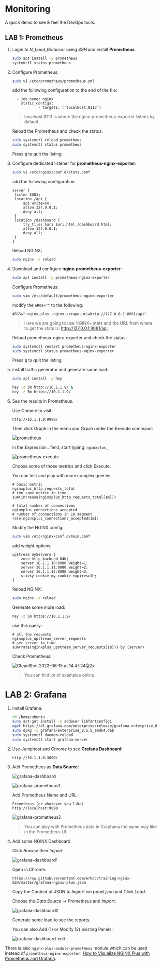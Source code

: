 # Monitoring

A quick demo to see & feel the DevOps tools.



## LAB 1: Prometheus

1. Login to *N_Load_Balancer* using *SSH* and install **Prometheus**:

   ```bash
   sudo apt install -y prometheus
   systemctl status prometheus
   ```

2. Configure Prometheus:

   ```bash
   sudo vi /etc/prometheus/prometheus.yml
   ```

   add the following configuration to the end of the file:

   ```
     - job_name: nginx
       static_configs:
               - targets: ['localhost:9113']
   ```

   > localhost:9113 is where the nginx-prometheus-exporter listens by default

   Reload the Prometheus and check the status:

   ```bash
   sudo systemctl reload prometheus
   sudo systemctl status prometheus
   ```

   Press <kbd>q</kbd> to quit the listing.

3. Configure dedicated listener for **prometheus-nginx-exporter**:

   ```bash
   sudo vi /etc/nginx/conf.d/stats.conf
   ```

   add the following configuration:

   ```nginx
   server {
   	listen 8081;
   	location /api {
   		api write=on;
   		allow 127.0.0.1;
   		deny all;
   	}
   	location /dashboard {
   		try_files $uri $uri.html /dashboard.html;
   		allow 127.0.0.1;
   		deny all;
   	}
   }
   ```

   Reload NGINX:

   ```bash
   sudo nginx -s reload
   ```

4. Download and configure **nginx-prometheus-exporter**:

   ```bash
   sudo apt install -y prometheus-nginx-exporter
   ```

   Configure Prometheus:

   ```bash
   sudo vim /etc/default/prometheus-nginx-exporter
   ```

   modify the `ARGS=""` to the following:

   ```
   ARGS="-nginx.plus -nginx.scrape-uri=http://127.0.0.1:8081/api"
   ```

   > Here we are going to use NGINX+ stats and the URL from where to get the stats is: http://127.0.0.1:8081/api

   Reload prometheus-nginx-exporter and check the status:

   ```bash
   sudo systemctl restart prometheus-nginx-exporter
   sudo systemctl status prometheus-nginx-exporter
   ```

   Press <kbd>q</kbd> to quit the listing.

5. Install traffic generator and generate some load:

   ```bash
   sudo apt install -y hey
   
   hey -z 5m http://10.1.1.9/ &
   hey -z 5m https://10.1.1.9/
   ```

6. See the results in Prometheus.

   Use Chrome to visit:

   ```
   http://10.1.1.9:9090/
   ```

   Then click Graph in the menu and Grpah under the Execute command:

   ![prometheus](./img/03_lab/prometheus.png)

   In the Expression.. field, start typing: `nginxplus_`

   ![prometheus-execute](img/03_lab/prometheus-execute.png)

   Choose some of those metrics and click Execute.

   

   You can test and play with more complex queries:

   ```
   # basic metric
   nginxplus_http_requests_total
   # the same metric in time
   sum(increase(nginxplus_http_requests_total[1m]))
   
   # total number of connections
   nginxplus_connections_accepted
   # number of connections in 1m segment
   rate(nginxplus_connections_accepted[1m])
   ```

   Modify the NGINX config:

   ```bash
   sudo vim /etc/nginx/conf.d/main.conf
   ```

   add weight options:

   ```nginx
   upstream myServers {
       zone http_backend 64k;
       server 10.1.1.10:8080 weight=1;
       server 10.1.1.11:8080 weight=2;
       server 10.1.1.12:8080 weight=3;
       sticky cookie my_cookie expires=1h;
   }
   ```

   Reload NGINX:

   ```bash
   sudo nginx -s reload
   ```

   Generate some more load:

   ```bash
   hey -z 5m https://10.1.1.9/
   ```

   use this query:

   ```
   # all the requests
   nginxplus_upstream_server_requests
   # per server in time
   sum(rate(nginxplus_upstream_server_requests[1m])) by (server)
   ```

   Check Prometheus:

   ![CleanShot 2022-06-15 at 14.47.24@2x](img/03_lab/prometheus-graphs.png)

   > You can find lot of examples online.



# LAB 2: Grafana



1. Install Grafana:

   ```bash
   cd /home/ubuntu
   sudo apt-get install -y adduser libfontconfig1
   wget https://dl.grafana.com/enterprise/release/grafana-enterprise_8.5.5_amd64.deb
   sudo dpkg -i grafana-enterprise_8.5.5_amd64.deb
   sudo systemctl daemon-reload
   sudo systemctl start grafana-server
   ```

2. Use Jumphost and *Chrome* to see **Grafana Dashboard**:

   ```
   http://10.1.1.9:3000/
   ```

3. Add Prometheus as **Data Source**:

   ![grafana-dashboard](img/03_lab/grafana-dashboard.png)

   ![grafana-prometheus1](img/03_lab/grafana-prometheus1.png)

   Add Prometheus Name and URL:

   ```
   Prometheus (or whatever you like)
   http://localhost:9090
   ```

   ![grafana-prometheus2](img/03_lab/grafana-prometheus2.png)

   > You can play with Prometheus data in Graphana the same way like in the Prometheus UI.

4. Add some NGINX Dashboard:

   Click *Browse* then *Import*:

   ![grafana-dashboard1](img/03_lab/grafana-dashboard1.png)

   Open in Chrome:

   ```
   https://raw.githubusercontent.com/erkac/training-nginx-02H/master/grafana-nginx-plus.json
   ```

   Copy the Content of JSON to *Import via panel json* and Click *Load*.

   Choose the *Data Source* -> *Prometheus* and *Import*:

   ![grafana-dashboard2](img/03_lab/grafana-dashboard2.png)

   Generate some load to see the reports.

   You can also Add (1) or Modify (2) existing Panels:

   ![grafana-dashboard-edit](img/03_lab/grafana-dashboard-edit.png)



There is also `nginx-plus-module-prometheus` module which can be used instead of `prometheus-nginx-exporter`: [How to Visualize NGINX Plus with Prometheus and Grafana](https://www.nginx.com/blog/how-to-visualize-nginx-plus-with-prometheus-and-grafana/).
